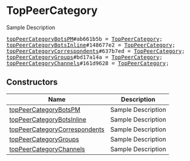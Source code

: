 # TopPeerCategory

Sample Description

<pre>
<a href="../constructor/topPeerCategoryBotsPM">topPeerCategoryBotsPM</a>#ab661b5b = <a href="../type/TopPeerCategory.md">TopPeerCategory</a>;
<a href="../constructor/topPeerCategoryBotsInline">topPeerCategoryBotsInline</a>#148677e2 = <a href="../type/TopPeerCategory.md">TopPeerCategory</a>;
<a href="../constructor/topPeerCategoryCorrespondents">topPeerCategoryCorrespondents</a>#637b7ed = <a href="../type/TopPeerCategory.md">TopPeerCategory</a>;
<a href="../constructor/topPeerCategoryGroups">topPeerCategoryGroups</a>#bd17a14a = <a href="../type/TopPeerCategory.md">TopPeerCategory</a>;
<a href="../constructor/topPeerCategoryChannels">topPeerCategoryChannels</a>#161d9628 = <a href="../type/TopPeerCategory.md">TopPeerCategory</a>;
</pre>

## Constructors

| Name | Description |
|------|-------------|
| [topPeerCategoryBotsPM](../constructor/topPeerCategoryBotsPM.md) | Sample Description |
| [topPeerCategoryBotsInline](../constructor/topPeerCategoryBotsInline.md) | Sample Description |
| [topPeerCategoryCorrespondents](../constructor/topPeerCategoryCorrespondents.md) | Sample Description |
| [topPeerCategoryGroups](../constructor/topPeerCategoryGroups.md) | Sample Description |
| [topPeerCategoryChannels](../constructor/topPeerCategoryChannels.md) | Sample Description |

